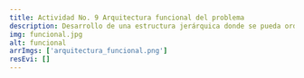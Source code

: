 ```yaml
---
title: Actividad No. 9 Arquitectura funcional del problema
description: Desarrollo de una estructura jerárquica donde se pueda ordenar y categorizar las distintas funciones que describen el problema
img: funcional.jpg
alt: funcional
arrImgs: ['arquitectura_funcional.png']
resEvi: []
---
```


<span class="img"></span>
